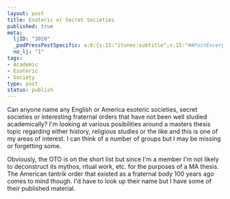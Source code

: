```yaml
--- 
layout: post
title: Esoteric or Secret Societies
published: true
meta: 
  ljID: "3020"
  _podPressPostSpecific: a:6:{s:15:"itunes:subtitle";s:15:"##PostExcerpt##";s:14:"itunes:summary";s:15:"##PostExcerpt##";s:15:"itunes:keywords";s:17:"##WordPressCats##";s:13:"itunes:author";s:10:"##Global##";s:15:"itunes:explicit";s:7:"Default";s:12:"itunes:block";s:7:"Default";}
  no_lj: "1"
tags: 
- Academic
- Esoteric
- Society
type: post
status: publish
---
```

Can anyone name any English or America esoteric societies, secret societies or interesting fraternal orders that have not been well studied academically? I'm looking at various posibilities around a masters thesis topic regarding either history, religious studies or the like and this is one of my areas of interest. I can think of a number of groups but I may be missing or forgetting some.

Obviously, the OTO is on the short list but since I'm a member I'm not likely to deconstruct its mythos, ritual work, etc. for the purposes of a MA thesis. The American tantrik order that existed as a fraternal body 100 years ago comes to mind though. I'd have to look up their name but I have some of their published material.
